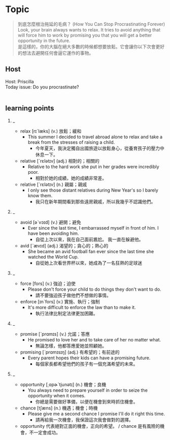 # Topic

> 到底怎麼根治拖延的毛病？ (How You Can Stop Procrastinating Forever) <br>
> Look, your brain always wants to relax. It tries to avoid anything that will force him to work by promising you that you will get a better opportunity in the future. <br>
> 是這樣的，你的大腦在絕大多數的時候都想要放鬆。它會讓你以下次會更好的想法去避開任何會逼它運作的事物。 <br>

## Host
Host: Priscilla
<br>Today issue: Do you procrastinate?
<br><br>
## learning points
1. _
	* relax  [rɪˋlæks]  (v.)  放鬆；緩和
		- This summer I decided to travel abroad alone to relax and take a break from the stresses of raising a child.
			+ 今年夏天，我決定獨自出國旅遊以放鬆身心，從養育孩子的壓力中休息一下。
	* relative  [ˋrɛlətɪv]  (adj.)  相對的；相關的
		- Relative to the hard work she put in her grades were incredibly poor.
			+ 相對於她的成績，她的成績非常差。
	* relative  [ˋrɛlətɪv]  (n.)  親屬；親戚
		- I only see those distant relatives during New Year's so I barely know them.
			+ 我只在新年期間看到那些遠房親戚，所以我幾乎不認識他們。

2. _
	* avoid  [əˋvɔɪd]  (v.)  避開；避免
		- Ever since the last time, I embarrassed myself in front of him. I have been avoiding him.
			+ 自從上次以來，我在自己面前尷尬。 我一直在躲避他。
	* avid  [ˋævɪd]  (adj.)  渴望的；貪心的；熱心的
		- She became an avid football fan ever since the last time she watched the World Cup.
			+ 自從她上次看世界杯以來，她成為了一名狂熱的足球迷

3. _
	* force  [fors]  (v.)  強迫；迫使
		- Please don't force your child to do things they don't want to do.
			+ 請不要強迫孩子做他們不想做的事情。
	* enforce  [ɪnˋfors]  (v.)  實施、執行；強制
		- It's more difficult to enforce the law than to make it.
			+ 執行法律比制定法律更加困難。

4. _
	* promise  [ˋprɑmɪs]  (v.)  允諾；答應
		- He promised to love her and to take care of her no matter what.
			+ 無論怎樣，他都答應愛她並照顧她。
	* promising   [ˋprɑmɪsɪŋ]  (adj.)  有希望的；有前途的
		- Every parent hopes their kids can have a promising future.
			+ 每個家長都希望他們的孩子有一個充滿希望的未來。

5. _
	* opportunity  [͵ɑpɚˋtjunətɪ]  (n.)  機會；良機
		- You always need to prepare yourself in order to seize the opportunity when it comes.
			+ 你總是需要做好準備，以便在機會到來時抓住機會。
	* chance  [tʃæns]  (n.)  機遇；機會；時機
		- Please give me a second chance I promise I'll do it right this time.
			+ 請再給我一次機會，我保證這次我會做對的選擇。
	* opportunity 代表絕對正面的機會，正向的希望。 / chance 是有風險的機會，不一定會成功。
